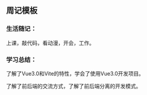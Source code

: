 ## 周记模板

### 生活随记：

上课，敲代码，看动漫，开会，工作。

### 学习总结：

了解了Vue3.0和Vite的特性，学会了使用Vue3.0开发项目。

了解了前后端的交流方式，了解了前后端分离的开发模式。